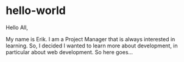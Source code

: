 # hello-world

Hello All,

My name is Erik. I am a Project Manager that is always interested in learning. So, I decided I wanted to learn more about development, in particular about web development. So here goes...
